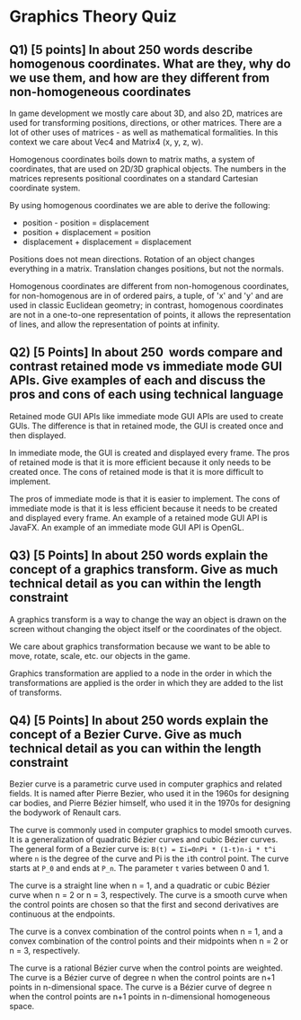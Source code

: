 # Graphics Theory Quiz

## **Q1)** \[5 points\] In about 250 words describe homogenous coordinates. What are they, why do we use them, and how are they different from non-homogeneous coordinates

In game development we mostly care about 3D, and also 2D, matrices are used
for transforming positions, directions, or other matrices. There are a lot of
other uses of matrices - as well as mathematical formalities. In this context
we care about Vec4 and Matrix4 (x, y, z, w).

Homogenous coordinates boils down to matrix maths, a system of coordinates, that
are used on 2D/3D graphical objects. The numbers in the matrices represents
positional coordinates on a standard Cartesian coordinate system.

By using homogenous coordinates we are able to derive the following:

- position - position = displacement
- position + displacement = position
- displacement + displacement = displacement

Positions does not mean directions. Rotation of an object changes everything in
a matrix. Translation changes positions, but not the normals.

Homogenous coordinates are different from non-homogenous coordinates, for
non-homogenous are in of ordered pairs, a tuple, of 'x' and 'y' and are used in
classic Euclidean geometry; in contrast, homogenous coordinates are not in a
one-to-one representation of points, it allows the representation of lines, and
allow the representation of points at infinity.

## **Q2)** \[5 Points\] In about 250  words compare and contrast retained mode vs immediate mode GUI APIs. Give examples of each and discuss the pros and cons of each using technical language

Retained mode GUI APIs like immediate mode GUI APIs are used to create GUIs.
The difference is that in retained mode, the GUI is created once and then displayed.

In immediate mode, the GUI is created and displayed every frame.
The pros of retained mode is that it is more efficient because it only needs to be created once.
The cons of retained mode is that it is more difficult to implement.

The pros of immediate mode is that it is easier to implement.
The cons of immediate mode is that it is less efficient because it needs to be
created and displayed every frame. An example of a retained mode GUI API is JavaFX.
An example of an immediate mode GUI API is OpenGL.


## **Q3)** \[5 Points\] In about 250 words explain the concept of a graphics transform. Give as much technical detail as you can within the length constraint

A graphics transform is a way to change the way an object is drawn on the
screen without changing the object itself or the coordinates of the object.

We care about graphics transformation because we want to be able to move,
rotate, scale, etc. our objects in the game.

Graphics transformation are applied to a node in the order in which the
transformations are applied is the order in which they are added to the list
of transforms.

## **Q4)** \[5 Points\] In about 250 words explain the concept of a Bezier Curve. Give as much technical detail as you can within the length constraint

Bezier curve is a parametric curve used in computer graphics and related fields.
It is named after Pierre Bezier, who used it in the 1960s for designing car bodies,
and Pierre Bézier himself, who used it in the 1970s for designing the bodywork of Renault cars.

The curve is commonly used in computer graphics to model smooth curves.
It is a generalization of quadratic Bézier curves and cubic Bézier curves.
The general form of a Bezier curve is: `B(t) = Σi=0nPi * (1-t)n-i * t^i` where
`n` is the degree of the curve and Pi is the `i`th control point.
The curve starts at `P_0` and ends at `P_n`. The parameter `t` varies between 0 and 1.

The curve is a straight line when n = 1, and a quadratic or cubic Bézier curve
when n = 2 or n = 3, respectively. The curve is a smooth curve when the control
points are chosen so that the first and second derivatives are continuous at the endpoints.

The curve is a convex combination of the control points when n = 1, and a convex
combination of the control points and their midpoints when n = 2 or n = 3, respectively.

The curve is a rational Bézier curve when the control points are weighted.
The curve is a Bézier curve of degree n when the control points are n+1 points
in n-dimensional space. The curve is a Bézier curve of degree n when the
control points are n+1 points in n-dimensional homogeneous space.
